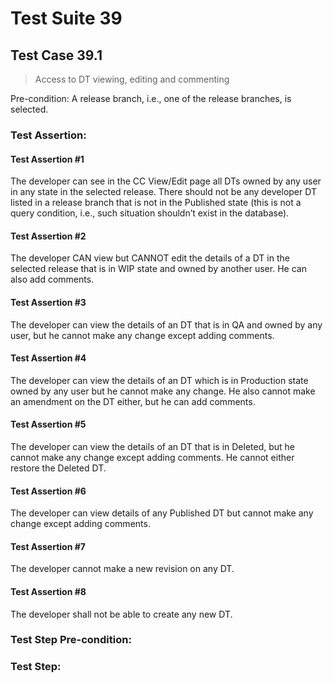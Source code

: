 # Test Suite 39


## Test Case 39.1

> Access to DT viewing, editing and commenting

Pre-condition: A release branch, i.e., one of the release branches, is selected.


### Test Assertion:

#### Test Assertion #1
The developer can see in the CC View/Edit page all DTs owned by any user in any state in the selected release. There should not be any developer DT listed in a release branch that is not in the Published state (this is not a query condition, i.e., such situation shouldn’t exist in the database).

#### Test Assertion #2
The developer CAN view but CANNOT edit the details of a DT in the selected release that is in WIP state and owned by another user. He can also add comments.

#### Test Assertion #3
The developer can view the details of an DT that is in QA and owned by any user, but he cannot make any change except adding comments.

#### Test Assertion #4
The developer can view the details of an DT which is in Production state owned by any user but he cannot make any change. He also cannot make an amendment on the DT either, but he can add comments.

#### Test Assertion #5
The developer can view the details of an DT that is in Deleted, but he cannot make any change except adding comments. He cannot either restore the Deleted DT.

#### Test Assertion #6
The developer can view details of any Published DT but cannot make any change except adding comments.

#### Test Assertion #7
The developer cannot make a new revision on any DT.

#### Test Assertion #8
The developer shall not be able to create any new DT.

### Test Step Pre-condition:



### Test Step: